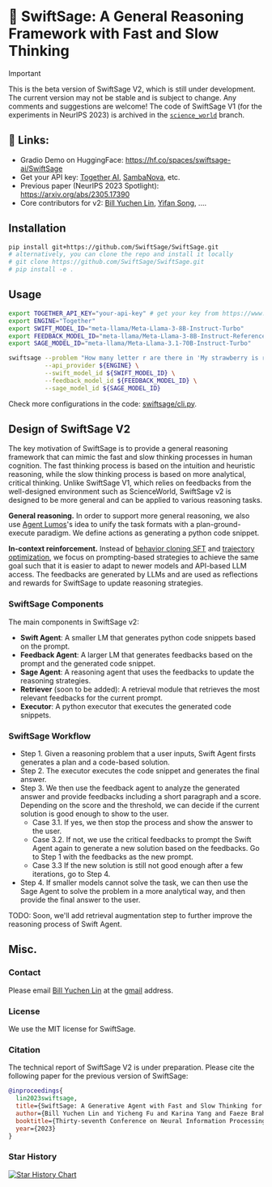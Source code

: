 # 🤖 SwiftSage: A General Reasoning Framework with Fast and Slow Thinking

> [!IMPORTANT]
> This is the beta version of SwiftSage V2, which is still under development. The current version may not be stable and is subject to change. Any comments and suggestions are welcome! 
> The code of SwiftSage V1 (for the experiments in NeurIPS 2023) is archived in the [`science_world`](https://github.com/SwiftSage/SwiftSage/tree/science_world) branch.


<!-- Github Readme Important Callout box note -->
## 🔗 Links:
- Gradio Demo on HuggingFace: https://hf.co/spaces/swiftsage-ai/SwiftSage
- Get your API key: [Together AI](https://www.together.ai), [SambaNova](https://www.sambanova.ai), etc.
- Previous paper (NeurIPS 2023 Spotlight): https://arxiv.org/abs/2305.17390 
- Core contributors for v2: [Bill Yuchen Lin](https://yuchenlin.xyz/), [Yifan Song](https://scholar.google.com/citations?user=b_HfZhQAAAAJ&hl=en), .... 

## Installation

```bash
pip install git+https://github.com/SwiftSage/SwiftSage.git  
# alternatively, you can clone the repo and install it locally
# git clone https://github.com/SwiftSage/SwiftSage.git
# pip install -e .
```

## Usage

```bash
export TOGETHER_API_KEY="your-api-key" # get your key from https://www.together.ai
export ENGINE="Together"
export SWIFT_MODEL_ID="meta-llama/Meta-Llama-3-8B-Instruct-Turbo"
export FEEDBACK_MODEL_ID="meta-llama/Meta-Llama-3-8B-Instruct-Reference"
export SAGE_MODEL_ID="meta-llama/Meta-Llama-3.1-70B-Instruct-Turbo"

swiftsage --problem "How many letter r are there in 'My strawberry is red.'?" \
          --api_provider ${ENGINE} \
          --swift_model_id ${SWIFT_MODEL_ID} \
          --feedback_model_id ${FEEDBACK_MODEL_ID} \
          --sage_model_id ${SAGE_MODEL_ID}
```

Check more configurations in the code: [swiftsage/cli.py](swiftsage/cli.py).

## Design of SwiftSage V2 

The key motivation of SwiftSage is to provide a general reasoning framework that can mimic the fast and slow thinking processes in human cognition. The fast thinking process is based on the intuition and heuristic reasoning, while the slow thinking process is based on more analytical, critical thinking. Unlike SwiftSage V1, which relies on feedbacks from the well-designed environment such as ScienceWorld, SwiftSage v2 is designed to be more general and can be applied to various reasoning tasks. 

**General reasoning.** In order to support more general reasoning, we also use [Agent Lumos](https://arxiv.org/abs/2311.05657)'s idea to unify the task formats with a plan-ground-execute paradigm. We define actions as generating a python code snippet. 

**In-context reinforcement.** Instead of [behavior cloning SFT](https://arxiv.org/abs/2311.05657) and [trajectory optimization](https://arxiv.org/abs/2403.02502), we focus on prompting-based strategies to achieve the same goal such that it is easier to adapt to newer models and API-based LLM access. The feedbacks are generated by LLMs and are used as reflections and rewards for SwiftSage to update reasoning strategies.

### SwiftSage Components

The main components in SwiftSage v2: 
- **Swift Agent**: A smaller LM that generates python code snippets based on the prompt.
- **Feedback Agent**: A larger LM that generates feedbacks based on the prompt and the generated code snippet.
- **Sage Agent**: A reasoning agent that uses the feedbacks to update the reasoning strategies.
- **Retriever** (soon to be added): A retrieval module that retrieves the most relevant feedbacks for the current prompt.
- **Executor**: A python executor that executes the generated code snippets.


### SwiftSage Workflow

- Step 1. Given a reasoning problem that a user inputs, Swift Agent firsts generates a plan and a code-based solution. 
- Step 2. The executor executes the code snippet and generates the final answer. 
- Step 3. We then use the feedback agent to analyze the generated answer and provide feedbacks including a short paragraph and a score. Depending on the score and the threshold, we can decide if the current solution is good enough to show to the user. 
    - Case 3.1. If yes, we then stop the process and show the answer to the user.
    - Case 3.2. If not, we use the critical feedbacks to prompt the Swift Agent again to generate a new solution based on the feedbacks. Go to Step 1 with the feedbacks as the new prompt.
    - Case 3.3 If the new solution is still not good enough after a few iterations, go to Step 4.
- Step 4. If smaller models cannot solve the task, we can then use the Sage Agent to solve the problem in a more analytical way, and then provide the final answer to the user.

TODO: Soon, we'll add retrieval augmentation step to further improve the reasoning process of Swift Agent.  



## Misc.

### Contact

Please email [Bill Yuchen Lin](https://yuchenlin.xyz) at the [gmail](yuchenlin1995@gmail.com) address.

### License
We use the MIT license for SwiftSage.

### Citation 
The technical report of SwiftSage V2 is under preparation. Please cite the following paper for the previous version of SwiftSage: 
```bib
@inproceedings{
  lin2023swiftsage,
  title={SwiftSage: A Generative Agent with Fast and Slow Thinking for Complex Interactive Tasks},
  author={Bill Yuchen Lin and Yicheng Fu and Karina Yang and Faeze Brahman and Shiyu Huang and Chandra Bhagavatula and Prithviraj Ammanabrolu and Yejin Choi and Xiang Ren},
  booktitle={Thirty-seventh Conference on Neural Information Processing Systems},
  year={2023}
}
```

### Star History

[![Star History Chart](https://api.star-history.com/svg?repos=SwiftSage/SwiftSage&type=Date)](https://star-history.com/#SwiftSage/SwiftSage&Date)